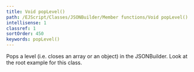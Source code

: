 ```yaml
---
title: Void popLevel()
path: /EJScript/Classes/JSONBuilder/Member functions/Void popLevel()
intellisense: 1
classref: 1
sortOrder: 450
keywords: popLevel()
---
```


Pops a level (i.e. closes an array or an object) in the JSONBuilder. Look at the root example for this class.



